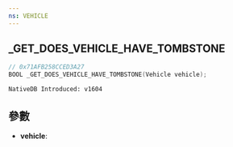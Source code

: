 ```yaml
---
ns: VEHICLE
---
```

## _GET_DOES_VEHICLE_HAVE_TOMBSTONE

```c
// 0x71AFB258CCED3A27
BOOL _GET_DOES_VEHICLE_HAVE_TOMBSTONE(Vehicle vehicle);
```

```
NativeDB Introduced: v1604
```

## 參數
* **vehicle**:
